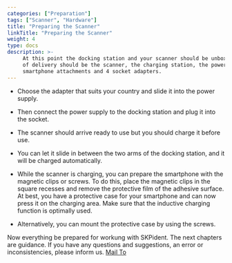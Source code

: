 ```yaml
---
categories: ["Preparation"]
tags: ["Scanner", "Hardware"]
title: "Preparing the Scanner"
linkTitle: "Preparing the Scanner"
weight: 4
type: docs
description: >-
     At this point the docking station and your scanner should be unboxed. The scope
     of delivery should be the scanner, the charging station, the power supply, the
     smartphone attachments and 4 socket adapters.
---
```


* Choose the adapter that suits your country and slide it into the power
supply.

* Then connect the power supply to the docking station and plug it into the
socket.
* The scanner should arrive ready to use but you should charge it before use.
* You can let it slide in between the two arms of the docking station, and it will
be charged automatically.
* While the scanner is charging, you can prepare the smartphone with the
magnetic clips or screws. To do this, place the magnetic clips in the square
recesses and remove the protective film of the adhesive surface. At best,
you have a protective case for your smartphone and can now press it on the
charging area. Make sure that the inductive charging function is
optimally used.
* Alternatively, you can mount the protective case by using the screws.

Now everything be prepared for workung with SKPident. The next chapters are guidance. If you have any questions and suggestions, an error or inconsistencies, please inform us. [Mail To](mailto:ident@skp-gmbh.com)

